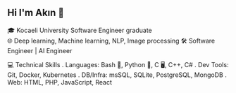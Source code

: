 ## Hi I'm Akın 👋
🎓 Kocaeli University Software Engineer graduate  
🌐 Deep learning, Machine learning, NLP, Image processing
🛠️ Software Engineer | AI Engineer

💻 Technical Skills
. Languages: Bash 🐚, Python 🐍, C 🖥️, C++, C#
. Dev Tools: Git, Docker, Kubernetes
. DB/Infra: msSQL, SQLite, PostgreSQL, MongoDB
. Web: HTML, PHP, JavaScript, React

<!--
**akinkarlitepe/akinkarlitepe** is a ✨ _special_ ✨ repository because its `README.md` (this file) appears on your GitHub profile.

Here are some ideas to get you started:

- 🔭 I’m currently working on ...
- 🌱 I’m currently learning ...
- 👯 I’m looking to collaborate on ...
- 🤔 I’m looking for help with ...
- 💬 Ask me about ...
- 📫 How to reach me: ...
- 😄 Pronouns: ...
- ⚡ Fun fact: ...
-->
